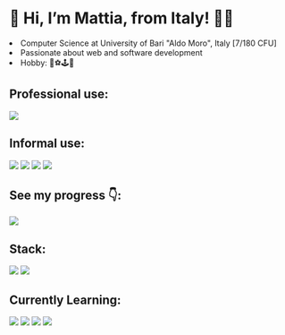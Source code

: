 <h1>👋 Hi, I’m Mattia, from Italy! 👨‍💻</h1>
<li>Computer Science at University of Bari "Aldo Moro", Italy [7/180 CFU]</li>
<li>Passionate about web and software development</li>
<li>Hobby: 🏐⚽🕹💸 </li>
<h2> Professional use: </h2>

<a href="https://www.linkedin.com/in/mattiacurri/"> <img src="https://img.shields.io/badge/LinkedIn-0077B5?style=for-the-badge&logo=linkedin&logoColor=white" /></a>

<h2> Informal use: </h2>

<a href="https://www.instagram.com/mattiacurri/"> <img src="https://img.shields.io/badge/Instagram-E4405F?style=for-the-badge&logo=instagram&logoColor=white" /></a>
<a href="https://twitter.com/FrumpyGoose180"> <img src="https://img.shields.io/badge/Twitter-1DA1F2?style=for-the-badge&logo=twitter&logoColor=white" /></a>
<a href="https://www.reddit.com/user/FGoose180"> <img src="https://img.shields.io/badge/Reddit-FF4500?style=for-the-badge&logo=reddit&logoColor=white" /></a>
<a href="https://www.youtube.com/channel/UCmE6QMzoIy8QZ7zCJUpnISA"> <img src="https://img.shields.io/badge/YouTube-FF0000?style=for-the-badge&logo=youtube&logoColor=white" /></a>


<h2>See my progress 👇:</h2>

<a href="https://leetcode.com/FrumpyGoose/"> <img src="https://img.shields.io/badge/-LeetCode-FFA116?style=for-the-badge&logo=LeetCode&logoColor=black" /></a>

<h2> Stack: </h2>
<a href="https://www.overleaf.com/"><img src="https://img.shields.io/badge/LaTeX-47A141?style=for-the-badge&logo=LaTeX&logoColor=white" /></a>
<a href="https://en.wikipedia.org/wiki/C_(programming_language)"><img src="https://img.shields.io/badge/C-00599C?style=for-the-badge&logo=c&logoColor=white" /></a>

<h2> Currently Learning: </h2>

<img src="https://img.shields.io/badge/Python-FFD43B?style=for-the-badge&logo=python&logoColor=darkgreen" />


<img src="https://github-readme-stats.vercel.app/api?username=FrumpyGoose180" />
<img src="https://github-readme-stats.vercel.app/api/top-langs/?username=FrumpyGoose180" />
<img src="https://github-readme-streak-stats.herokuapp.com/?user=FrumpyGoose180" />

